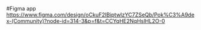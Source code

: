 #Figma app https://www.figma.com/design/oCkuF2IBiptwlzYC7ZSeQb/Pok%C3%A9dex-(Community)?node-id=314-3&p=f&t=CCYqHE2NqHslHL2O-0
